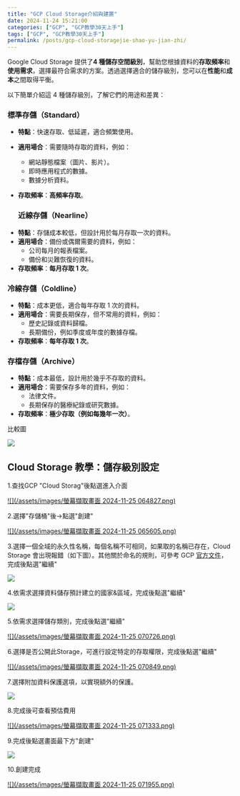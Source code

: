 ```yaml
---
title: "GCP Cloud Storage介紹與建置"
date: 2024-11-24 15:21:00
categories: ["GCP", "GCP教學30天上手"]
tags: ["GCP", "GCP教學30天上手"]
permalink: /posts/gcp-cloud-storagejie-shao-yu-jian-zhi/
---
```

Google Cloud Storage 提供了**4 種儲存空間級別**，幫助您根據資料的**存取頻率**和**使用需求**，選擇最符合需求的方案。透過選擇適合的儲存級別，您可以在**性能**和**成本**之間取得平衡。

以下簡單介紹這 4 種儲存級別，了解它們的用途和差異：

### **標準存儲（Standard）**

* **特點**：快速存取、低延遲，適合頻繁使用。
* **適用場合**：需要隨時存取的資料，例如：
  + 網站靜態檔案（圖片、影片）。
  + 即時應用程式的數據。
  + 數據分析資料。
* **存取頻率**：**高頻率存取**。

  ### **近線存儲（Nearline）**

+ **特點**：存儲成本較低，但設計用於每月存取一次的資料。
+ **適用場合**：備份或偶爾需要的資料，例如：
  - 公司每月的報表檔案。
  - 備份和災難恢復的資料。
+ **存取頻率**：**每月存取 1 次**。

### **冷線存儲（Coldline）**

* **特點**：成本更低，適合每年存取 1 次的資料。
* **適用場合**：需要長期保存，但不常用的資料，例如：
  + 歷史記錄或資料歸檔。
  + 長期備份，例如季度或年度的數據存檔。
* **存取頻率**：**每年存取 1 次**。

### **存檔存儲（Archive）**

* **特點**：成本最低，設計用於幾乎不存取的資料。
* **適用場合**：需要保存多年的資料，例如：
  + 法律文件。
  + 長期保存的醫療紀錄或研究數據。
* **存取頻率**：**極少存取（例如每幾年一次）**。

比較圖

[![](https://blogger.googleusercontent.com/img/a/AVvXsEg5PT0p0Ddiyw0SEKPqdcBGMjwBbfwve9CTXPxy4r7PYSqyty1xEgSQiK5LJAeUfqj7jbJLpGCHu0GK5ka4MvolI18pspECtlntbvKgq9PJkbxekfWZzo2XRQ2tCdhu0V06bKV2b8oN5LiyodeLM6whhvptlidrjnivANmlsJhePYeN3ipWQOdpY95uKD8=w640-h181)](https://blogger.googleusercontent.com/img/a/AVvXsEg5PT0p0Ddiyw0SEKPqdcBGMjwBbfwve9CTXPxy4r7PYSqyty1xEgSQiK5LJAeUfqj7jbJLpGCHu0GK5ka4MvolI18pspECtlntbvKgq9PJkbxekfWZzo2XRQ2tCdhu0V06bKV2b8oN5LiyodeLM6whhvptlidrjnivANmlsJhePYeN3ipWQOdpY95uKD8)

## Cloud Storage 教學：儲存級別設定

1.查找GCP "Cloud Storag"後點選進入介面

[![](/assets/images/螢幕擷取畫面 2024-11-25 064827.png)](https://blogger.googleusercontent.com/img/b/R29vZ2xl/AVvXsEjHMu3Lv9pD4iL1BT0rWMC7epBZaPqEzkuMSQHCyeGUm0d5gvT-ldKWDfMUS_nlB_kca_Hs9zwXNpv4n-nLqya78ZH5LvX18NNIINjPo9JnSimLPvrBNkzVhKF2Hyfew3xGsdvAK1Fxnu1qeOrX4sTdcHP0ut4ZCKlLr9xTLGycBCZMeL8pZUf8inQ38kQ/s759/%E8%9E%A2%E5%B9%95%E6%93%B7%E5%8F%96%E7%95%AB%E9%9D%A2%202024-11-25%20064827.png)

2.選擇"存儲桶"後→點選"創建"

[![](/assets/images/螢幕擷取畫面 2024-11-25 065605.png)](https://blogger.googleusercontent.com/img/b/R29vZ2xl/AVvXsEgymZKH-otWsSC9gjgCsHUQaxTeJ03NrODbPHEUQxGJyoA9qR_RYDxCURkkAGUdc-D4U7CNeR68iEu-DSlAfTYu4hACzlPruNqMGRw-6bcUdjyz1eYh6aDAdTtnGu98n26p-D_7mwc8Lk4A2jGkGESOzi8Yt6IVDxkApVUDMNCokGcYOxcoZK4Izpr1s8c/s964/%E8%9E%A2%E5%B9%95%E6%93%B7%E5%8F%96%E7%95%AB%E9%9D%A2%202024-11-25%20065605.png)

3.選擇一個全域的永久性名稱，每個名稱不可相同，如果取的名稱已存在，Cloud Storage 會出現報錯（如下圖）。其他關於命名的規則，可參考 GCP [官方文件](https://cloud.google.com/storage/docs/naming-buckets?_gac=1.11323904.1594361871.EAIaIQobChMIm_Xn4oTC6gIVCXkqCh1SwwonEAAYASAAEgI3VPD_BwE&_ga=2.13074743.-1048318368.1571714493)，完成後點選"繼續"  

[![](https://blogger.googleusercontent.com/img/a/AVvXsEgA0rTv5yYqngFqpml6dD5k16LixAQjvAED8ndpkf6mpk43SkNkAQd2-x7BRBHRaKc_clJfOs4ujJthgzw5iXHoHfahtpX6oB0o355NNSVGPzgrOPAlO72jIXMm68rvrQNsvYwNVq09zNsTnzK3C5gWj2Z6U4KUj0JPaIq5cyFkoiQUPt2tgTDHXjix8TA=w640-h184)](https://blogger.googleusercontent.com/img/a/AVvXsEgA0rTv5yYqngFqpml6dD5k16LixAQjvAED8ndpkf6mpk43SkNkAQd2-x7BRBHRaKc_clJfOs4ujJthgzw5iXHoHfahtpX6oB0o355NNSVGPzgrOPAlO72jIXMm68rvrQNsvYwNVq09zNsTnzK3C5gWj2Z6U4KUj0JPaIq5cyFkoiQUPt2tgTDHXjix8TA)

4.依需求選擇資料儲存預計建立的國家&區域，完成後點選"繼續"

[![](https://blogger.googleusercontent.com/img/a/AVvXsEiiEaWTsu3fQZyyd1fJW28n6PPPMbgJ6HKjzuBGnZai5WsX3BPKGMNhr5lbwFCYcV2dvOSrwm-vtu08nhZdNSFzBpf-UdrMSVwzAvWX3Uri3yHdMc457QCllmONN5rl-VYMB7ynx4Cofo22EHHIUNULJt5_BE5WbEDZoPYA3KyczNOG4KqwljO5VDzEpV4=w640-h482)](https://blogger.googleusercontent.com/img/a/AVvXsEiiEaWTsu3fQZyyd1fJW28n6PPPMbgJ6HKjzuBGnZai5WsX3BPKGMNhr5lbwFCYcV2dvOSrwm-vtu08nhZdNSFzBpf-UdrMSVwzAvWX3Uri3yHdMc457QCllmONN5rl-VYMB7ynx4Cofo22EHHIUNULJt5_BE5WbEDZoPYA3KyczNOG4KqwljO5VDzEpV4)

  
5.依需求選擇儲存類別，完成後點選"繼續"

[![](/assets/images/螢幕擷取畫面 2024-11-25 070726.png)](https://blogger.googleusercontent.com/img/b/R29vZ2xl/AVvXsEgK9MmKHYJv7seSv2RwFx15WMb6g_CgumwTGOzAsY3PtcNWyNom2PS8MkT0WoFOEXLdUAMTZQVNbyuFskkvYSgb4WxLzRjo6lZr9Vefwsr9oBMeOfHZbkjYiWCignWhIpCXSrnFzqzRip6iWxyYyUKpNyBQux-1jw59CoG5Bjh94c5ClSSyroazIrhgzeI/s580/%E8%9E%A2%E5%B9%95%E6%93%B7%E5%8F%96%E7%95%AB%E9%9D%A2%202024-11-25%20070726.png)

  

6.選擇是否公開此Storage，可進行設定特定的存取權限，完成後點選"繼續"

[![](/assets/images/螢幕擷取畫面 2024-11-25 070849.png)](https://blogger.googleusercontent.com/img/b/R29vZ2xl/AVvXsEgZBhQUlgoE9SYGoG42XBh1IM6u2YC3r-Iy8-bCIZ-PtYIBIgW6FJAWXbeuBx8quf5uzLoSd9qwpjbDLz7u6uPgNPKKpF-KigCLyeghb6TPAmMFDYiC9-1YO2p3UeTyRoK4oioQKB9JXp3j3XwLJqR2cEruD4-kyqgA_O24gvK-NIOek5AuxnBV_6DZvBw/s588/%E8%9E%A2%E5%B9%95%E6%93%B7%E5%8F%96%E7%95%AB%E9%9D%A2%202024-11-25%20070849.png)

  
7.選擇附加資料保護選項，以實現額外的保護。

[![](https://blogger.googleusercontent.com/img/a/AVvXsEgKK2uU9awbjg5Z5cxV4e40_I8nPsYsicljTDstJayPouXiPS-9vmvT3-pu0Ixe_zjpRNKZGvHub1dWdM3J0O94G6_3Gh_uQwiOof-nuNqXtQ3MOijf7KNyhbx23ramYn-aoJTcN6bDUuWYvq4AOnOE5hdHaNNoAwrUreXkexB2d_BJLmYklWcaWzqrnCo=w640-h509)](https://blogger.googleusercontent.com/img/a/AVvXsEgKK2uU9awbjg5Z5cxV4e40_I8nPsYsicljTDstJayPouXiPS-9vmvT3-pu0Ixe_zjpRNKZGvHub1dWdM3J0O94G6_3Gh_uQwiOof-nuNqXtQ3MOijf7KNyhbx23ramYn-aoJTcN6bDUuWYvq4AOnOE5hdHaNNoAwrUreXkexB2d_BJLmYklWcaWzqrnCo)

  
8.完成後可查看預估費用

[![](/assets/images/螢幕擷取畫面 2024-11-25 071333.png)](https://blogger.googleusercontent.com/img/b/R29vZ2xl/AVvXsEjtHzSZz9EjNm7DrQ7XbZluD9_OFk3qUsMcZJDudQGcIaIK4jeICgeUVb8Uo8_ChyRGQNQSWqBJDPn5Lv9AoaUc4gyJGAoCbACIIacFNSlynhL0-Ie1ifn1MPNuYwbSpt20nTQLDvVulh0grkrZ878VoKky581d-tVF2qEvx6sv0tYRBIV0R7Z5psAvITI/s564/%E8%9E%A2%E5%B9%95%E6%93%B7%E5%8F%96%E7%95%AB%E9%9D%A2%202024-11-25%20071333.png)

9.完成後點選畫面最下方"創建"

[![](https://blogger.googleusercontent.com/img/a/AVvXsEgbo_KCgnhUGVuYzam7Zu3ufEXXeFqkBq_sjebt5Khc34kPTqA8LlkvXsFd1iRx4kT_p7AL04-0_NlSJQfWTx-vcXtvA4PYw4kNT_FMESn8BkwoMbr7TbH4UO4PstUWL4vKsDbHTcavW_0H-hnSvqfIiY80GIya1k1aiqHo8-RBdWeGiOrPrMUUfvLvnkk=w640-h170)](https://blogger.googleusercontent.com/img/a/AVvXsEgbo_KCgnhUGVuYzam7Zu3ufEXXeFqkBq_sjebt5Khc34kPTqA8LlkvXsFd1iRx4kT_p7AL04-0_NlSJQfWTx-vcXtvA4PYw4kNT_FMESn8BkwoMbr7TbH4UO4PstUWL4vKsDbHTcavW_0H-hnSvqfIiY80GIya1k1aiqHo8-RBdWeGiOrPrMUUfvLvnkk)

  
10.創建完成

[![](/assets/images/螢幕擷取畫面 2024-11-25 071955.png)](https://blogger.googleusercontent.com/img/b/R29vZ2xl/AVvXsEggkd02K4M42fHW13m9IRNrTlKXJkFRBl12VD1QfsiJH0ugxvlMnbwHPxy6Bt0a71xelDcjAfrEZiU1Z6dA0RhoKLmmW3ChPyaQgZ03v04fWa7HpRLH5kuHCeifeHwHy-xFppo7IWfOdOrj3OfqZCN0Dq-N4R0wwma7nZvRbBjTl6LsPSsCmAvwyrx6vMs/s1563/%E8%9E%A2%E5%B9%95%E6%93%B7%E5%8F%96%E7%95%AB%E9%9D%A2%202024-11-25%20071955.png)

  